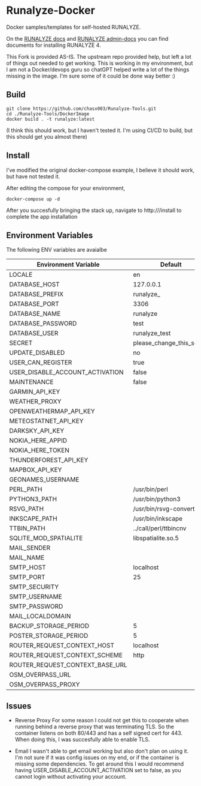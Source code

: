 # Runalyze-Docker

Docker samples/templates for self-hosted RUNALYZE.

On the [RUNALYZE docs](https://github.com/Runalyze/docs) and [RUNALYZE admin-docs](https://github.com/Runalyze/admin-docs) you can find documents for installing RUNALYZE 4.

This Fork is provided AS-IS.  The upstream repo provided help, but left a lot of things out needed to get working.  This is working in my environment, but I am not a Docker/devops guru so chatGPT helped write a lot of  the things missing in the image. I'm sure some of it could be done way better :)



## Build


```
git clone https://github.com/chasx003/Runalyze-Tools.git
cd ./Runalyze-Tools/DockerImage
docker build . -t runalyze:latest
 ```

 (I think this should work, but I haven't tested it. I'm using CI/CD to build, but this should get you almost there)


## Install


I've modified the original docker-compose example, I believe it should work, but have not tested it.

After editing the compose for your environment,

```
docker-compose up -d
``` 

After you succesfully bringing the stack up, navigate to http://<host>/install to complete the app installation



## Environment Variables

The following ENV variables are avaialbe

| Environment Variable                      | Default                           |
|----------------------------------------- | ----------------------------------|
| LOCALE                                    | en                                |
| DATABASE_HOST                             | 127.0.0.1                         |
| DATABASE_PREFIX                           | runalyze_                         |
| DATABASE_PORT                             | 3306                              |
| DATABASE_NAME                             | runalyze                          |
| DATABASE_PASSWORD                         | test                              |
| DATABASE_USER                             | runalyze_test                     |
| SECRET                                   | please_change_this_secret          |
| UPDATE_DISABLED                           | no                               |
| USER_CAN_REGISTER                         | true                             |
| USER_DISABLE_ACCOUNT_ACTIVATION           | false                            |
| MAINTENANCE                               | false                            |
| GARMIN_API_KEY                            |                                  |
| WEATHER_PROXY                             |                                  |
| OPENWEATHERMAP_API_KEY                    |                                  |
| METEOSTATNET_API_KEY                      |                                  |
| DARKSKY_API_KEY                           |                                  |
| NOKIA_HERE_APPID                          |                                  |
| NOKIA_HERE_TOKEN                          |                                  |
| THUNDERFOREST_API_KEY                     |                                  |
| MAPBOX_API_KEY                            |                                  |
| GEONAMES_USERNAME                         |                                  |
| PERL_PATH                                | /usr/bin/perl                     |
| PYTHON3_PATH                              | /usr/bin/python3                   |
| RSVG_PATH                                | /usr/bin/rsvg-convert              |
| INKSCAPE_PATH                             | /usr/bin/inkscape                  |
| TTBIN_PATH                               | ../call/perl/ttbincnv             |
| SQLITE_MOD_SPATIALITE                    | libspatialite.so.5                |
| MAIL_SENDER                              |                                  |
| MAIL_NAME                                |                                  |
| SMTP_HOST                                | localhost                         |
| SMTP_PORT                                | 25                               |
| SMTP_SECURITY                            |                                  |
| SMTP_USERNAME                            |                                  |
| SMTP_PASSWORD                            |                                  |
| MAIL_LOCALDOMAIN                         |                                  |
| BACKUP_STORAGE_PERIOD                     | 5                                |
| POSTER_STORAGE_PERIOD                     | 5                                |
| ROUTER_REQUEST_CONTEXT_HOST               | localhost                         |
| ROUTER_REQUEST_CONTEXT_SCHEME             | http                             |
| ROUTER_REQUEST_CONTEXT_BASE_URL           |                                  |
| OSM_OVERPASS_URL                         |                                  |
| OSM_OVERPASS_PROXY                       |                                  |


## Issues

* Reverse Proxy
For some reason I could not get this to cooperate when running behind a reverse proxy that was terminating TLS. So the container listens on both 80/443 and has a self signed cert for 443.  When doing this, I was succesfully able to enable TLS.

* Email 
I wasn't able to get email working but also don't plan on using it. I'm not sure if it was config issues on my end, or if the container is missing some dependencies. To get around this I would recommend having USER_DISABLE_ACCOUNT_ACTIVATION set to false, as you cannot login without activating your account. 